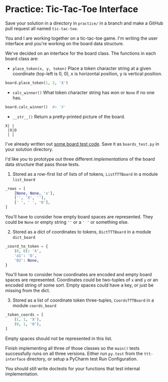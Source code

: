# Practice: Tic-Tac-Toe Interface

Save your solution in a directory in `practice/` in a branch and make a GitHub pull request all named `tic-tac-toe`.

You and I are working together on a tic-tac-toe game.
I'm writing the user interface and you're working on the board data structure.

We've decided on an interface for the board class.
The functions in each board class are:

* `place_token(x, y, token)` Place a token character string at a given coordinate (top-left is 0, 0), x is horizontal position, y is vertical position.

```py
board.place_token(1, 2, 'X')
```

* `calc_winner()` What token character string has won or `None` if no one has.

```py
board.calc_winner()  #> 'X'
```

* `__str__()` Return a pretty-printed picture of the board.

```
X| |
 |X|O
 | |
```

I've already written out [some board test code](/practice/ttt-interface/boards_test.py).
Save it as `boards_test.py` in your solution directory.

I'd like you to prototype out three different _implementations_ of the board data structure that pass those tests.

1. Stored as a row-first list of lists of of tokens, `ListTTTBoard` in a module `list_board`

```py
_rows = [
    [None, None, 'x'],
    ['', 'X', ''],
    [' ', ' ', 'O'],
]
```

You'll have to consider how empty board spaces are represented.
They could be `None` or empty string `''` or a `' '` or something else.

2. Stored as a dict of coordinates to tokens, `DictTTTBoard` in a module `dict_board`

```py
_coord_to_token = {
    (0, 0): 'X',
    'a1': 'O',
    '02': None,
}
```

You'll have to consider how coordinates are encoded and empty board spaces are represented.
Coordinates could be two-tuples of `x` and `y` or an encoded string of some sort.
Empty spaces could have a key, or just be missing from the dict.

3. Stored as a list of coordinate token three-tuples, `CoordsTTTBoard` in a module `coords_board`

```py
_token_coords = [
    (1, 1, 'X'),
    (0, 1, 'O'),
]
```

Empty spaces should not be represented in this list.

Finish implementing all three of those classes so the `main()` tests successfully runs on all three versions.
Either run `py.test` from the `ttt-interface` directory, or setup a PyCharm test Run Configuration.

You should still write doctests for your functions that test internal implementation.
